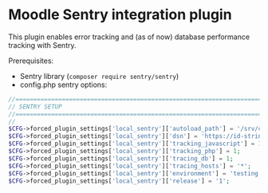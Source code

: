 # Moodle Sentry integration plugin

This plugin enables error tracking and (as of now) database performance tracking with Sentry.

Prerequisites:
- Sentry library (`composer require sentry/sentry`)
- config.php sentry options:
```php
//=========================================================================
// SENTRY SETUP
//=========================================================================
//
$CFG->forced_plugin_settings['local_sentry']['autoload_path'] = '/srv/composer/vendor/autoload.php';
$CFG->forced_plugin_settings['local_sentry']['dsn'] = 'https://id-string@localhost/1';
$CFG->forced_plugin_settings['local_sentry']['tracking_javascript'] = 1;
$CFG->forced_plugin_settings['local_sentry']['tracking_php'] = 1;
$CFG->forced_plugin_settings['local_sentry']['tracing_db'] = 1;
$CFG->forced_plugin_settings['local_sentry']['tracing_hosts'] = '*';
$CFG->forced_plugin_settings['local_sentry']['environment'] = 'testing';
$CFG->forced_plugin_settings['local_sentry']['release'] = '1';
```


